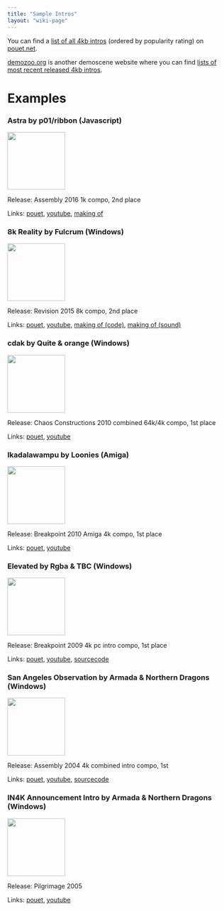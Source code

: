 ```yaml
---
title: "Sample Intros"
layout: "wiki-page"
---
```


You can find a [list of all 4kb intros](http://www.pouet.net/prodlist.php?type%5B0%5D=4k&order=thumbup) (ordered by popularity rating) on [pouet.net](http://pouet.net).

[demozoo.org](http://demozoo.org) is another demoscene website where you can find [lists of most recent released 4kb intros](https://demozoo.org/productions/?platform=&production_type=3&page=1&dir=desc).

# Examples

### Astra by p01/ribbon (Javascript)

<a href="http://www.pouet.net/prod.php?which=67907"><img src="http://content.pouet.net/files/screenshots/00067/00067907.png" height="130em" /></a>

Release: Assembly 2016 1k compo, 2nd place

Links: [pouet](http://www.pouet.net/prod.php?which=67907), [youtube](https://youtu.be/JOC7L91CxyU), [making of](http://www.p01.org/ASTRA/)

### 8k Reality by Fulcrum (Windows)

<a href="http://www.pouet.net/prod.php?which=65412"><img src="http://content.pouet.net/files/screenshots/00065/00065412.jpg" height="130em" /></a>

Release: Revision 2015 8k compo, 2nd place

Links: [pouet](http://www.pouet.net/prod.php?which=65412), [youtube](https://www.youtube.com/watch?v=lI-yGc6Ixr0), [making of (code)](http://www.fulcrum-demo.org/2015/8k-reality/), [making of (sound)](http://elblancosdigitaldreams.blogspot.pt/2015/04/getting-real-pt-1-are-we-crazy.html)

### cdak by Quite & orange (Windows)

<a href="http://www.pouet.net/prod.php?which=55758"><img src="http://content.pouet.net/files/screenshots/00055/00055758.jpg" height="130em" /></a>

Release: Chaos Constructions 2010 combined 64k/4k compo, 1st place

Links: [pouet](http://www.pouet.net/prod.php?which=55758), [youtube](http://www.youtube.com/watch?v=RCh3Q08HMfs)

### Ikadalawampu by Loonies (Amiga)

<a href="http://www.pouet.net/prod.php?which=54561"><img src="http://content.pouet.net/files/screenshots/00054/00054561.jpg" height="130em" /></a>

Release: Breakpoint 2010 Amiga 4k compo, 1st place

Links: [pouet](http://www.pouet.net/prod.php?which=54561), [youtube](http://www.youtube.com/watch?v=FublQwmMYVk)

### Elevated by Rgba & TBC (Windows)

<a href="http://www.pouet.net/prod.php?which=63860"><img src="http://content.pouet.net/files/screenshots/00052/00052938.jpg" height="130em" /></a>

Release: Breakpoint 2009 4k pc intro compo, 1st place

Links: [pouet](http://www.pouet.net/prod.php?which=63860), [youtube](https://www.youtube.com/watch?v=jB0vBmiTr6o), [sourcecode](https://github.com/in4k/rgba_tbc_elevated_source) 

### San Angeles Observation by Armada & Northern Dragons (Windows)

<a href="http://www.pouet.net/prod.php?which=13020"><img src="http://content.pouet.net/files/screenshots/00013/00013020.jpg" height="130em" /></a>

Release: Assembly 2004 4k combined intro compo, 1st

Links: [pouet](http://www.pouet.net/prod.php?which=13020), [youtube](http://youtu.be/vyPpYafz__k), [sourcecode](https://github.com/in4k/angeles-ogles_source)

### IN4K Announcement Intro by Armada & Northern Dragons (Windows)

<a href="http://www.pouet.net/prod.php?which=19068"><img src="http://content.pouet.net/files/screenshots/00019/00019068.png" height="130em" /></a>

Release: Pilgrimage 2005

Links: [pouet](http://www.pouet.net/prod.php?which=19068), [youtube](https://www.youtube.com/watch?v=kv3etzfovWo)
